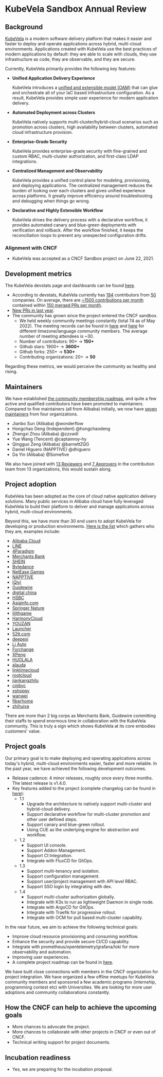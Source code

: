 # KubeVela Sandbox Annual Review


## Background

[KubeVela](https://kubevela.io/) is a modern software delivery platform that makes it easier and faster to deploy and operate applications across hybrid, multi-cloud environments. Applications created with KubeVela use the best practices of modern applications by default: they are able to scale with clouds, they use infrastructure as code, they are observable, and they are secure.

Currently, KubeVela primarily provides the following key features:

* **Unified Application Delivery Experience**

    KubeVela introduces a [unified and extensible model (OAM)](https://oam.dev/) that can glue and orchestrate all of your IaC based infrastructure configuration. As a result, KubeVela provides simple user experience for modern application delivery.

* **Automated Deployment across Clusters**

    KubeVela natively supports multi-cluster/hybrid-cloud scenarios such as promotion across clusters, high availability between clusters, automated cloud infrastructure provision.
    
* **Enterprise-Grade Security**

    KubeVela provides enterprise-grade security with fine-grained and custom RBAC, multi-cluster authorization, and first-class LDAP integrations.

* **Centralized Management and Observability**

    KubeVela provides a unified control plane for modeling, provisioning, and deploying applications. The centralized management reduces the burden of looking over each clusters and gives unified experience across platforms. It greatly improve efficiency around troubleshooting and debugging when things go wrong.

* **Declarative and Highly Extensible Workflow**

    KubeVela drives the delivery process with a declarative workflow, it provides automated canary and blue-green deployments with verification and rollback. After the workflow finished, it keeps the reconciliation loops to prevent any unexpected configuration drifts.


### Alignment with CNCF

- KubeVela was accepted as a CNCF Sandbox project on June 22, 2021.

## Development metrics

The KubeVela devstats page and dashboards can be found [here](https://kubevela.devstats.cncf.io/d/8/dashboards?orgId=1&refresh=15m&search=open).

- According to devstats, KubeVela currently has [194](https://kubevela.devstats.cncf.io/d/22/prs-authors-table?orgId=1) contributors from [50](https://kubevela.devstats.cncf.io/d/5/companies-table?orgId=1)
companies. On average, there are [~1500 contributions per month](https://kubevela.devstats.cncf.io/d/74/contributions-chart?orgId=1&var-period=m&var-metric=contributions&var-repogroup_name=All&var-country_name=All&var-company_name=All&var-company=all&from=now-1y&to=now) contained within [150 merged PRs per month](https://kubevela.devstats.cncf.io/d/74/contributions-chart?orgId=1&var-period=m&var-metric=prs&var-repogroup_name=All&var-country_name=All&var-company_name=All&var-company=all&from=now-1y&to=now).
- [New PRs in last year](https://kubevela.devstats.cncf.io/d/15/new-prs-in-repository-groups?orgId=1).
- The community has grown since the project entered the CNCF sandbox.
  - We held weekly community meetings constantly (total 74 as of May 2022). The meeting records can be found in [here](https://www.youtube.com/channel/UCSCTHhGI5XJ0SEhDHVakPAA/videos) and [here](https://space.bilibili.com/180074935/channel/seriesdetail?sid=1842207) for different timezone/language community members. The average number of meeting attendees is ~30.
  - Number of contributors: 90+ -> **150+**
  - Github stars: 1900+ -> **3600+**
  - Github forks: 250+ -> **530+**
  - Contributing organizations: 20+ -> **50**

Regarding these metrics, we would perceive the community as healthy and rising.

## Maintainers

We have established [the community membership roadmap](https://github.com/kubevela/community/blob/main/community-membership.md), and quite a few active and qualified contributors
have been promoted to maintainers. Compared to five maintainers (all from Alibaba) initially, we now have [seven maintainers](https://github.com/kubevela/community/blob/main/OWNERS.md#maintainers) from four organizations.

- Jianbo Sun (Alibaba) @wonderflow
- Hongchao Deng (Independent) @hongchaodeng
- Zhengxi Zhou (Alibaba) @zzxwill
- Yue Wang (Tencent) @captainroy-hy
- Qingguo Zeng (Alibaba) @barnettZQG
- Daniel Higuero (NAPPTIVE) @dhiguero
- Da Yin (Alibaba) @Somefive

We also have joined with [13 Reviewers](https://github.com/kubevela/community/blob/main/OWNERS.md#reviewers) and [7 Approvers](https://github.com/kubevela/community/blob/main/OWNERS.md#approvers) in the contribution team from 13 organizations, this would sustain along.

## Project adoption

KubeVela has been adopted as the core of cloud native application delivery solutions. Many public services in Alibaba cloud have fully leveraged KubeVela to build their platform to deliver and manage applications across hybrid, multi-cloud environments.

Beyond this, we have more than 30 end users to adopt KubeVela for developing or production environments. [Here is the list](https://github.com/kubevela/community/blob/main/ADOPTERS.md) which gathers who they are, examples include:

- [Alibaba Cloud](https://www.aliyun.com/)
- [LINE](https://line.me/en/)
- [4Paradigm](https://www.4paradigm.com/)
- [Merchants Bank](http://www.cmbchina.com/)
- [SHEIN](https://www.shein.com/) 
- [Bytedance](https://www.bytedance.com/) 
- [NetEase Games](http://neteasegames.com/) 
- [NAPPTIVE](https://napptive.com)
- [iQiyi](https://www.iqiyi.com/)  
- [Guidewire](https://www.guidewire.com/)  
- [digital china](https://www.digitalchina.com/)  
- [HSBC](https://www.hsbc.com/)  
- [Asiainfo.com](https://www.asiainfo.com/en_us/index.html)  
- [Springer Nature](https://www.springernature.com/)   
- [lilithgame](https://www.lilith.com/)
- [HarmonyCloud](http://www.harmonycloud.cn/) 
- [YOUZAN](https://www.youzan.com/) 
- [Launcher](https://www.lstack.com/) 
- [52tt.com](https://52tt.com/) 
- [deepexi](https://www.deepexi.com/) 
- [Li Auto](https://www.lixiang.com/)  
- [Forchange](https://www.forchange.cn/) 
- [XPeng](https://www.xiaopeng.com/)
- [HUOLALA](https://www.huolala.cn/) 
- [alauda](https://www.alauda.cn/)  
- [linktimecloud](https://www.linktimecloud.com/)  
- [rootcloud](https://www.rootcloud.com/)  
- [jiankangzhilu](https://www.yihu.com/)  
- [cmbyc](https://www.cmbyc.com/)  
- [xshoppy](https://www.xshoppy.com/)  
- [wanwei](http://www.wanwei.com.cn/)  
- [fiberhome](https://www.fiberhome.com/default.aspx)  
- [zhihuiya](https://www.zhihuiya.com/)  

There are more than 2 big corps as Merchants Bank, Guidewire committing their staffs to spend enormous time in collaboration with the KubeVela community. This is truly a sign which shows KubeVela at its core embodies customers' value.


## Project goals

Our primary goal is to make deploying and operating applications across today's hybrid, multi-cloud environments easier, faster and more reliable. In the past year, we have achieved the following development outcomes.
- Release cadence: 4 minor releases, roughly once every three months. The latest release is v1.4.0.
- Key features added to the project (complete changelog can be found in [here](https://github.com/kubevela/kubevela/releases)):
  - 1.1
    - Upgrade the architecture to natively support multi-cluster and hybrid-cloud delivery.
    - Support declarative workflow for multi-cluster promotion and other user defined steps.
    - Support canary and blue-green rollout.
    - Using CUE as the underlying engine for abstraction and workflow.
  - 1.2
    - Support UI console.
    - Support Addon Management.
    - Support CI Integration.
    - Integrate with FluxCD for GitOps.
  - 1.3
    - Support multi-tenancy and isolation.
    - Support configuration management.
    - Support user/project management with API level RBAC.
    - Support SSO login by integrating with dex.
  - 1.4
    - Support multi-cluster authorization globally.
    - Integrate with K3s to run as lightweight Daemon in single node.
    - Integrate with ArgoCD for GitOps.
    - Integrate with Traefik for progressive rollout.
    - Integrate with OCM for pull based multi-cluster capability.

In the near future, we aim to achieve the following technical goals:
- Improve cloud resource provisioning and consuming workflow.
- Enhance the security and provide secure CI/CD capability.
- Integrate with prometheus/opentelemetry/grafana/loki for more observability and automation.
- Improving user experiences.
- A complete project roadmap can be found in [here](https://kubevela.io/docs/roadmap/README).

We have built close connections with members in the CNCF organization for project integration. 
We have organized a few offline meetups for KubeVela community members and sponsored a few academic programs (internship, programming contest etc) with Universities. 
We are looking for more user adoptions and community collaborations constantly.

## How the CNCF can help to achieve the upcoming goals

- More chances to advocate the project.
- More chances to collaborate with other projects in CNCF or even out of CNCF.
- Technical writing support for project documents.

## Incubation readiness

- Yes, we are preparing for the incubation proposal.
